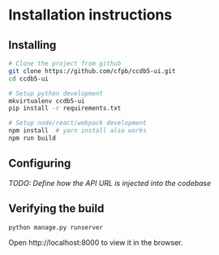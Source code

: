 # Installation instructions

## Installing

```bash
# Clone the project from github
git clone https://github.com/cfpb/ccdb5-ui.git
cd ccdb5-ui

# Setup python development
mkvirtualenv ccdb5-ui
pip install -r requirements.txt

# Setup node/react/webpack development
npm install  # yarn install also works
npm run build
```

## Configuring
_TODO: Define how the API URL is injected into the codebase_

## Verifying the build

```bash
python manage.py runserver
```

Open http://localhost:8000 to view it in the browser.